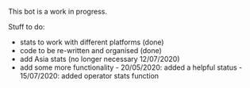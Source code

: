 This bot is a work in progress.

Stuff to do:
 - stats to work with different platforms (done)
 - code to be re-written and organised (done)
 - add Asia stats (no longer necessary 12/07/2020)
 - add some more functionality  - 20/05/2020: added a helpful status
                                - 15/07/2020: added operator stats function
 
